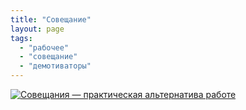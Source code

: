 ```yaml
---
title: "Совещание"
layout: page 
tags:
  - "рабочее"
  - "совещание"
  - "демотиваторы"
---
```

[![Совещания — практическая альтернатива работе](http://www.demotivation.ru/thumbs/20091015/dsisyeynqou1.jpg)](http://www.demotivation.ru/dsisyeynqou1pic.html)
